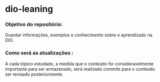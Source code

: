 # dio-leaning

### Objetivo do repositório:
  Guardar informações, exemplos e conhecimento sobre o aprendizado na DIO.

### Como será as atualizações :
  A cada tópico estudado, a medida que o conteúdo for consideravelmente importante para ser armazenado, será realizado commits para o conteúdo ser revisado posteriormente.
  
  
  
